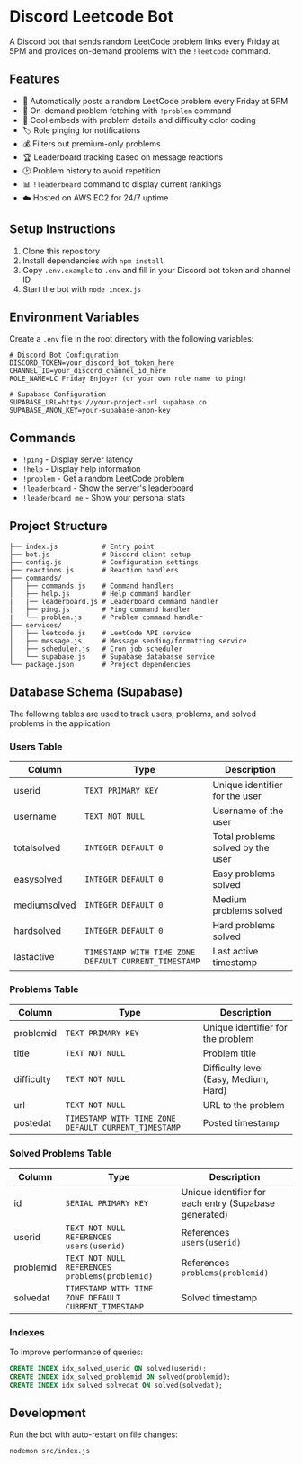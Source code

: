 # Discord Leetcode Bot

A Discord bot that sends random LeetCode problem links every Friday at 5PM and provides on-demand problems with the `!leetcode` command.

## Features

- 📅 Automatically posts a random LeetCode problem every Friday at 5PM
- 🎯 On-demand problem fetching with `!problem` command
- 🎨 Cool embeds with problem details and difficulty color coding
- 🏷️ Role pinging for notifications
- 💰 Filters out premium-only problems
- 🏆 Leaderboard tracking based on message reactions
- 🕑 Problem history to avoid repetition
- 📊 `!leaderboard` command to display current rankings
- ☁️ Hosted on AWS EC2 for 24/7 uptime

## Setup Instructions

1. Clone this repository
2. Install dependencies with `npm install`
3. Copy `.env.example` to `.env` and fill in your Discord bot token and channel ID
4. Start the bot with `node index.js`

## Environment Variables

Create a `.env` file in the root directory with the following variables:

```
# Discord Bot Configuration
DISCORD_TOKEN=your_discord_bot_token_here
CHANNEL_ID=your_discord_channel_id_here
ROLE_NAME=LC Friday Enjoyer (or your own role name to ping)

# Supabase Configuration
SUPABASE_URL=https://your-project-url.supabase.co
SUPABASE_ANON_KEY=your-supabase-anon-key
```

## Commands

- `!ping` - Display server latency
- `!help` - Display help information
- `!problem` - Get a random LeetCode problem
- `!leaderboard` - Show the server's leaderboard
- `!leaderboard me` - Show your personal stats

## Project Structure

```
├── index.js           # Entry point
├── bot.js             # Discord client setup
├── config.js          # Configuration settings
├── reactions.js       # Reaction handlers
├── commands/
│   ├── commands.js    # Command handlers
│   ├── help.js        # Help command handler
|   |── leaderboard.js # Leaderboard command handler
│   ├── ping.js        # Ping command handler
|   └── problem.js     # Problem command handler
├── services/
│   ├── leetcode.js    # LeetCode API service
│   ├── message.js     # Message sending/formatting service
│   ├── scheduler.js   # Cron job scheduler
│   └── supabase.js    # Supabase databasse service
└── package.json       # Project dependencies
```

## Database Schema (Supabase)

The following tables are used to track users, problems, and solved problems in the application.

### Users Table

| Column       | Type                                                 | Description                       |
| ------------ | ---------------------------------------------------- | --------------------------------- |
| userid       | `TEXT PRIMARY KEY`                                   | Unique identifier for the user    |
| username     | `TEXT NOT NULL`                                      | Username of the user              |
| totalsolved  | `INTEGER DEFAULT 0`                                  | Total problems solved by the user |
| easysolved   | `INTEGER DEFAULT 0`                                  | Easy problems solved              |
| mediumsolved | `INTEGER DEFAULT 0`                                  | Medium problems solved            |
| hardsolved   | `INTEGER DEFAULT 0`                                  | Hard problems solved              |
| lastactive   | `TIMESTAMP WITH TIME ZONE DEFAULT CURRENT_TIMESTAMP` | Last active timestamp             |

### Problems Table

| Column     | Type                                                 | Description                           |
| ---------- | ---------------------------------------------------- | ------------------------------------- |
| problemid  | `TEXT PRIMARY KEY`                                   | Unique identifier for the problem     |
| title      | `TEXT NOT NULL`                                      | Problem title                         |
| difficulty | `TEXT NOT NULL`                                      | Difficulty level (Easy, Medium, Hard) |
| url        | `TEXT NOT NULL`                                      | URL to the problem                    |
| postedat   | `TIMESTAMP WITH TIME ZONE DEFAULT CURRENT_TIMESTAMP` | Posted timestamp                      |

### Solved Problems Table

| Column    | Type                                                 | Description                                           |
| --------- | ---------------------------------------------------- | ----------------------------------------------------- |
| id        | `SERIAL PRIMARY KEY`                                 | Unique identifier for each entry (Supabase generated) |
| userid    | `TEXT NOT NULL REFERENCES users(userid)`             | References `users(userid)`                            |
| problemid | `TEXT NOT NULL REFERENCES problems(problemid)`       | References `problems(problemid)`                      |
| solvedat  | `TIMESTAMP WITH TIME ZONE DEFAULT CURRENT_TIMESTAMP` | Solved timestamp                                      |

### Indexes

To improve performance of queries:

```sql
CREATE INDEX idx_solved_userid ON solved(userid);
CREATE INDEX idx_solved_problemid ON solved(problemid);
CREATE INDEX idx_solved_solvedat ON solved(solvedat);
```

## Development

Run the bot with auto-restart on file changes:

```
nodemon src/index.js
```

